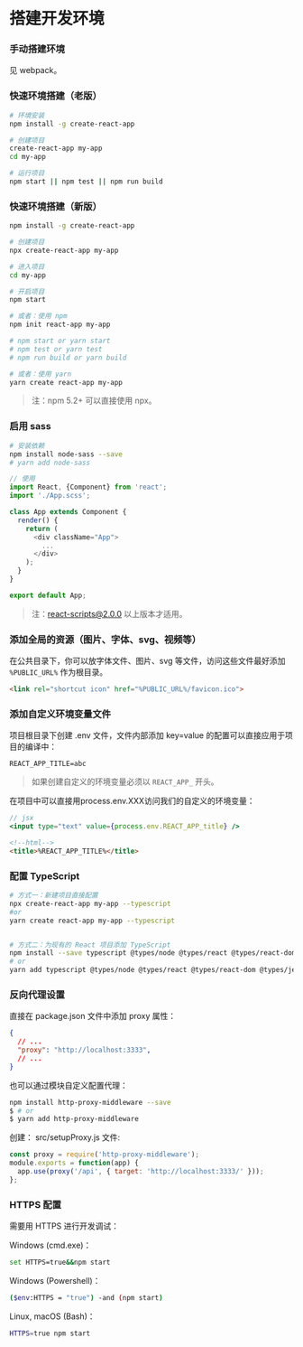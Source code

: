 # 搭建开发环境
### 手动搭建环境
见 webpack。

### 快速环境搭建（老版）
``` bash
# 环境安装
npm install -g create-react-app

# 创建项目
create-react-app my-app cd my-app

# 运行项目
npm start || npm test || npm run build
```

### 快速环境搭建（新版）
``` bash
npm install -g create-react-app

# 创建项目
npx create-react-app my-app

# 进入项目
cd my-app

# 开启项目
npm start

# 或者：使用 npm
npm init react-app my-app

# npm start or yarn start
# npm test or yarn test
# npm run build or yarn build

# 或者：使用 yarn
yarn create react-app my-app

```

> 注：npm 5.2+ 可以直接使用 npx。

### 启用 sass
``` bash
# 安装依赖
npm install node-sass --save
# yarn add node-sass
```

``` js
// 使用
import React, {Component} from 'react';
import './App.scss';

class App extends Component {
  render() {
    return (
      <div className="App">
        ...
      </div>
    );
  }
}

export default App;
```

> 注：react-scripts@2.0.0 以上版本才适用。

### 添加全局的资源（图片、字体、svg、视频等）
在公共目录下，你可以放字体文件、图片、svg 等文件，访问这些文件最好添加 `%PUBLIC_URL%` 作为根目录。

``` html
<link rel="shortcut icon" href="%PUBLIC_URL%/favicon.ico">
```

### 添加自定义环境变量文件
项目根目录下创建 .env 文件，文件内部添加 key=value 的配置可以直接应用于项目的编译中：

```
REACT_APP_TITLE=abc
```

> 如果创建自定义的环境变量必须以 `REACT_APP_` 开头。

在项目中可以直接用process.env.XXX访问我们的自定义的环境变量：

``` jsx
// jsx
<input type="text" value={process.env.REACT_APP_title} />
```

``` html
<!--html-->
<title>%REACT_APP_TITLE%</title>
```

### 配置 TypeScript
``` bash
# 方式一：新建项目直接配置
npx create-react-app my-app --typescript
#or
yarn create react-app my-app --typescript


# 方式二：为现有的 React 项目添加 TypeScript
npm install --save typescript @types/node @types/react @types/react-dom @types/jest
# or
yarn add typescript @types/node @types/react @types/react-dom @types/jest
```

### 反向代理设置
直接在 package.json 文件中添加 proxy 属性：

``` json
{
  // ...
  "proxy": "http://localhost:3333",
  // ...
}
```

也可以通过模块自定义配置代理：

``` bash
npm install http-proxy-middleware --save
$ # or
$ yarn add http-proxy-middleware
```

创建： src/setupProxy.js 文件:

``` js
const proxy = require('http-proxy-middleware');
module.exports = function(app) {
  app.use(proxy('/api', { target: 'http://localhost:3333/' }));
};
```

### HTTPS 配置
需要用 HTTPS 进行开发调试：

Windows (cmd.exe)：

``` bash
set HTTPS=true&&npm start
```

Windows (Powershell)：

``` bash
($env:HTTPS = "true") -and (npm start)
```

Linux, macOS (Bash)：

``` bash
HTTPS=true npm start
```

